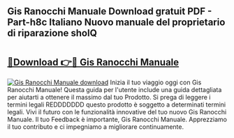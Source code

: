 ## Gis Ranocchi Manuale Download gratuit PDF - Part-h8c Italiano Nuovo manuale del proprietario di riparazione sholQ

# <h2><a href="http://dffgzn.blite.top/?on=Gis+Ranocchi+Manuale">🔗Download 👉🔴 Gis Ranocchi Manuale</a></h2>

[![Gis Ranocchi Manuale download](https://i.imgur.com/lujVjoI.png)](http://dffgzn.blite.top/?on=Gis+Ranocchi+Manuale)
Inizia il tuo viaggio oggi con Gis Ranocchi Manuale! Questa guida per l'utente include una guida dettagliata per aiutarti a ottenere il massimo dal tuo Prodotto. Si prega di leggere i termini legali REDDDDDDD questo prodotto è soggetto a determinati termini legali. Vivi il futuro con le funzionalità innovative del tuo nuovo Gis Ranocchi Manuale. Il tuo Feedback è importante, Gis Ranocchi Manuale. Apprezziamo il tuo contributo e ci impegniamo a migliorare continuamente.
